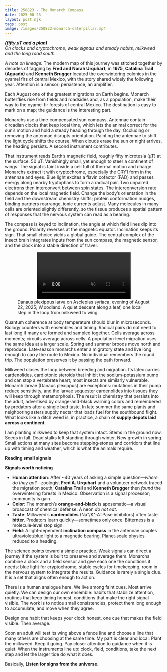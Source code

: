 ```yaml
---
title: 250823 - The Monarch Compass
date: 2025-08-23
layout: post.njk
tags: post
image: /images/250822-monarch-caterpillar.mp4
---
```


**_(fifty µT and a plan)_**  
*On clocks and cryptochrome, weak signals and steady habits, milkweed and the long road south.*

*A note on lineage:* The modern map of this journey was stitched together by decades of tagging by **Fred and Norah Urquhart**; in **1975**, **Catalina Trail (Aguado)** and **Kenneth Brugger** located the overwintering colonies in the oyamel firs of central Mexico, with the story shared widely the following year. Attention is a sensor; persistence, an amplifier.

Each August one of the greatest migrations on Earth begins. Monarch butterflies rise from fields and roadsides and, as a population, make their way to the oyamel fir forests of central Mexico. The destination is easy to mark on a map; the guidance is the interesting part.

Monarchs use a time‑compensated sun compass. Antennae contain circadian clocks that keep local time, which lets the animal correct for the sun’s motion and hold a steady heading through the day. Occluding or removing the antennae disrupts orientation. Painting the antennae to shift the light cycle shifts the course. When clouds erase the sun or night arrives, the heading persists. A second instrument contributes.

That instrument reads Earth’s magnetic field, roughly fifty microtesla (µT) at the surface. 50 µT. Vanishingly small, yet enough to steer a continent of wings. The signal is faint inside a cell full of thermal motion and charge. Monarchs extract it with cryptochrome, especially the CRY1 form in the antennae and eyes. Blue light excites a flavin cofactor (FAD) and passes energy along nearby tryptophans to form a radical pair. Two unpaired electrons then interconvert between spin states. The interconversion rate depends on the local magnetic field. Change the body’s orientation in the field and the downstream chemistry shifts; protein conformation nudges, binding partners rearrange, ionic currents adjust. Many molecules in many cells are oriented slightly differently, so the tissue produces a spatial pattern of responses that the nervous system can read as a bearing.

The compass is keyed to inclination, the angle at which field lines dip into the ground. Polarity reverses at the magnetic equator. Inclination keeps its sign. That small choice yields a global guide. The central complex of the insect brain integrates inputs from the sun compass, the magnetic sensor, and the clock into a stable direction of travel.

<figure class="media">
  <video src="/images/250822-monarch-caterpillar.mp4" autoplay muted loop playsinline style="max-width:100%; height:auto; display:block; margin:auto;"></video>
  <figcaption>
    Danaus plexippus larva on Asclepias syriaca, evening of August 22, 2025; W.oodland. A quiet descent along a leaf, one local step in the loop from milkweed to wing.
  </figcaption>
</figure>

Quantum coherence at body temperature should blur in microseconds. Biology counters with ensembles and timing. Radical pairs do not need to last long if many are formed and sampled together. Cells average across moments; circuits average across cells. A population‑level migration uses the same idea at a larger scale. Spring and summer broods move north and reproduce. Late‑season monarchs enter a migratory state and live long enough to carry the route to Mexico. No individual remembers the round trip. The population preserves it by passing the path forward.

Milkweed closes the loop between breeding and migration. Its latex carries cardenolides, cardiotonic steroids that inhibit the sodium-potassium pump and can stop a vertebrate heart; most insects are similarly vulnerable. Monarch larvae (Danaus plexippus) are exceptions: mutations in their pump reduce sensitivity, and the larvae sequester cardenolides into tissues they will keep through metamorphosis. The result is chemistry that persists into the adult, advertised by orange-and-black warning colors and remembered by predators after a single bad taste. In late summer the same plants and neighboring asters supply nectar that loads fuel for the southbound flight. What looks like a ditch weed is, in practice, a chain of **supply depots laid across a continent**.

I am planting milkweed to keep that system intact. Stems in the ground now. Seeds in fall. Dead stalks left standing through winter. New growth in spring. Small actions at many sites become stepping‑stones and corridors that line up with timing and weather, which is what the animals require.

**Reading small signals**

**Signals worth noticing**

- **Human attention**: After ~40 years of asking a simple question—*where do they go?*—zoologist **Fred A. Urquhart** and a volunteer network
  traced the migration south; **Catalina Trail** and **Kenneth Brugger** then *found* the overwintering forests in Mexico. Observation is a signal processor; community is gain.
- **Color**: The monarch’s **orange‑and‑black** is aposematic—a visual broadcast of chemical defense. A neon *do not eat*.
- **Taste**: Milkweed’s **cardenolides** (Na⁺/K⁺‑ATPase inhibitors) often taste **bitter**. Predators learn quickly—sometimes only once. Bitterness is a molecule‑level stop sign.
- **Field**: A light‑dependent **inclination compass** in the antennae couples ultraviolet/blue light to a magnetic bearing. Planet‑scale physics reduced to a heading.


The science points toward a simple practice. Weak signals can direct a journey if the system is built to preserve and average them. Monarchs combine a clock and a field sensor and give each one the conditions it needs: blue light for cryptochrome, stable cycles for timekeeping, room in the nervous system to integrate the results. Guidance is rarely a single clue. It is a set that aligns often enough to act on.

There is a human analogue here. We live among faint cues. Most arrive quietly. We can design our own ensemble: habits that stabilize attention, routines that keep timing honest, conditions that make the right signal visible. The work is to notice small consistencies, protect them long enough to accumulate, and move when they agree. 

Design one habit that keeps your clock honest, one cue that makes the field visible. Then average.

Soon an adult will test its wing above a fence line and choose a line that many others are choosing at the same time. My part is clear and local. Plant the milkweed. Keep it going. Pay closer attention to guidance when it is quiet. When the instruments line up: clock, field, conditions, take the next step and let the larger tide do what it does.


Basically, **Listen for signs from the universe.** 
